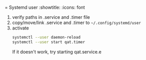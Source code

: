 = Systemd user
:showtitle:
:icons: font

1. verify paths in .service and .timer file
2. copy/move/link .service and .timer to `~/.config/systemd/user`
3. activate
    ```bash
    systemctl --user daemon-reload
    systemctl --user start qat.timer
    ```
    If it doesn't work, try starting qat.service.e